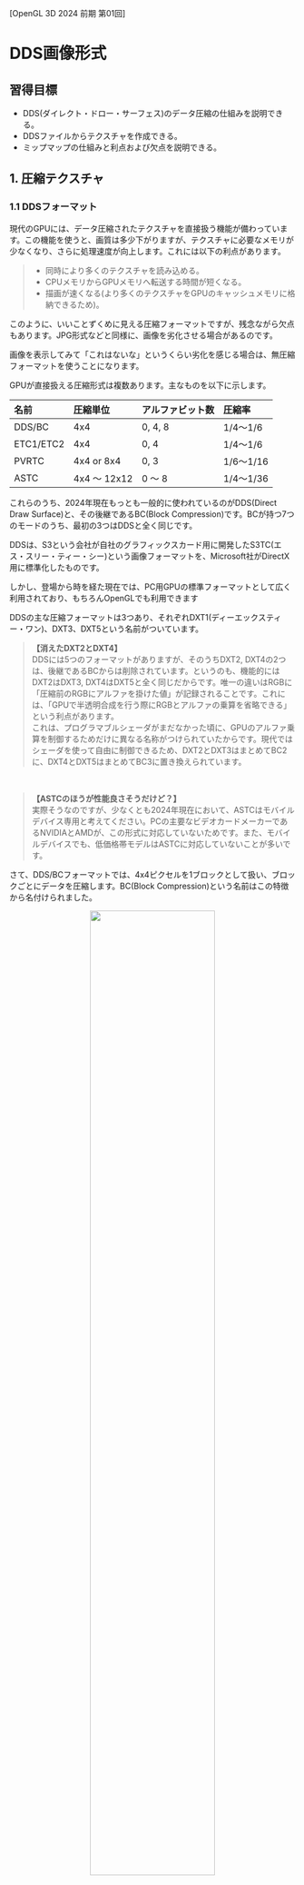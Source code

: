 [OpenGL 3D 2024 前期 第01回]

# DDS画像形式

## 習得目標

* DDS(ダイレクト・ドロー・サーフェス)のデータ圧縮の仕組みを説明できる。
* DDSファイルからテクスチャを作成できる。
* ミップマップの仕組みと利点および欠点を説明できる。

## 1. 圧縮テクスチャ

### 1.1 DDSフォーマット

現代のGPUには、データ圧縮されたテクスチャを直接扱う機能が備わっています。この機能を使うと、画質は多少下がりますが、テクスチャに必要なメモリが少なくなり、さらに処理速度が向上します。これには以下の利点があります。

>* 同時により多くのテクスチャを読み込める。
>* CPUメモリからGPUメモリへ転送する時間が短くなる。
>* 描画が速くなる(より多くのテクスチャをGPUのキャッシュメモリに格納できるため)。

このように、いいことずくめに見える圧縮フォーマットですが、残念ながら欠点もあります。JPG形式などと同様に、画像を劣化させる場合があるのです。

画像を表示してみて「これはないな」というくらい劣化を感じる場合は、無圧縮フォーマットを使うことになります。

GPUが直接扱える圧縮形式は複数あります。主なものを以下に示します。

| 名前      | 圧縮単位      | アルファビット数 | 圧縮率 |
|:----------|:-------------|:----------------|:-------|
| DDS/BC    | 4x4          | 0, 4, 8         | 1/4～1/6 |
| ETC1/ETC2 | 4x4          | 0, 4            | 1/4～1/6 |
| PVRTC     | 4x4 or 8x4   | 0, 3            | 1/6～1/16 |
| ASTC      | 4x4 ～ 12x12 | 0 ～ 8          | 1/4～1/36 |

これらのうち、2024年現在もっとも一般的に使われているのがDDS(Direct Draw Surface)と、その後継であるBC(Block Compression)です。BCが持つ7つのモードのうち、最初の3つはDDSと全く同じです。

DDSは、S3という会社が自社のグラフィックスカード用に開発したS3TC(エス・スリー・ティー・シー)という画像フォーマットを、Microsoft社がDirectX用に標準化したものです。

しかし、登場から時を経た現在では、PC用GPUの標準フォーマットとして広く利用されており、もちろんOpenGLでも利用できます

DDSの主な圧縮フォーマットは3つあり、それぞれDXT1(ディーエックスティー・ワン)、DXT3、DXT5という名前がついています。

>**【消えたDXT2とDXT4】**<br>
>DDSには5つのフォーマットがありますが、そのうちDXT2, DXT4の2つは、後継であるBCからは削除されています。というのも、機能的にはDXT2はDXT3, DXT4はDXT5と全く同じだからです。唯一の違いはRGBに「圧縮前のRGBにアルファを掛けた値」が記録されることです。これには、「GPUで半透明合成を行う際にRGBとアルファの乗算を省略できる」という利点があります。<br>
>これは、プログラマブルシェーダがまだなかった頃に、GPUのアルファ乗算を制御するためだけに異なる名称がつけられていたからです。現代ではシェーダを使って自由に制御できるため、DXT2とDXT3はまとめてBC2に、DXT4とDXT5はまとめてBC3に置き換えられています。

<br>

>**【ASTCのほうが性能良さそうだけど？】**<br>
>実際そうなのですが、少なくとも2024年現在において、ASTCはモバイルデバイス専用と考えてください。PCの主要なビデオカードメーカーであるNVIDIAとAMDが、この形式に対応していないためです。また、モバイルデバイスでも、低価格帯モデルはASTCに対応していないことが多いです。

さて、DDS/BCフォーマットでは、4x4ピクセルを1ブロックとして扱い、ブロックごとにデータを圧縮します。BC(Block Compression)という名前はこの特徴から名付けられました。
  
<p align="center">
<img src="images/tips_02_image1.png" width="66%" /><br>
https://www.webtech.co.jp/blog/optpix_labs/format/4569/
</p>

次の図ように、各ブロックはRGB成分とアルファ成分に分けて圧縮されます。
  
<p align="center">
<img src="images/tips_02_image2.png" width="66%" /><br>
https://www.webtech.co.jp/blog/optpix_labs/format/4569/
</p>

RGB成分の圧縮では、まずブロックを代表する色を2つ抽出し、これを16ビットカラーに圧縮します。この2色を線形補間して2つの中間色を作り出し、各ピクセルデータは、4色のうち最も近い色の番号で置き換えられます。

このような仕組みになっているため、4x4の中に主要な色が3色以上含まれていると正しい色を復元できなくなってしまいます。また、24ビットカラーを16ビットカラーに圧縮するため、微妙な色合いの再現は苦手です。

<p align="center">
<img src="images/tips_02_image3.png" width="66%" /><br>
https://techblog.sega.jp/entry/2016/12/26/100000
</p>

また、DXT1は中間色の片方を透明色にすることができ、限定的ながらアルファ成分を扱えます(透明か不透明かの二択)。しかし、徐々に薄くなっていく、濃くなっていくという表現はできません。これらの表現が必要な場合はDXT3とDXT5を使います。

DXT3とDXT5は、RGB成分についてはDXT1と変わりませんが、アルファ成分もブロック圧縮して保存する点が異なります。

DXT3では0.0～1.0を16等分した16色を使用し、アルファ値を最も近い色の番号で置き換えます。

DXT5ではDXT1のように2つの代表色を抽出し、この2色を線形補間して6つの中間色を作ります。ただし、カラー圧縮は行われません(8ビットのままです)。そして、各ピクセルデータを8色のうち最も近い色の番号で置き換えます。

| 種類 | アルファ成分の扱い | 32ビット画像に対する圧縮率 |
|:----:|:-----|:-:|
| DXT1 | 2段階(透明か不透明かの二択) | 1/8 |
| DXT3 | 16段階(0.0～1.0の間の等分)  | 1/4 |
| DXT5 | 8段階(代表2色と中間6色)     | 1/4 |

DXT1は透明度の対応が限定的なため、アルファが不要な一枚絵や、図形の境界がくっきりしているフォント、デカール画像などに適しています。

DXT5は1ブロック中には8段階しか扱えませんが、ブロック単位で代表色を指定できるため、透明度がゆるやかに変化する画像に適しています。ほとんどのアルファあり画像はこの形式が合います。

DXT3は1ブロック中で16段階の透明度を扱えるため、せまい範囲で透明度が急激に変化する画像に適しています。図形の境界にアンチエイリアスを伴うフォントやアイコン画像にはこの形式が合っています。

### 1.2 DDSヘッダ構造体を定義する

DDSファイルもTGAファイルと同様に、ファイルの先頭部分に画像情報が格納されています。この情報のことを「DDSヘッダ」といいます。DDSファイルを読み込むには、最初にDDSヘッダを読み込んで内容を解析する必要があります。

そこで、DDSヘッダを表す構造体を定義します。プロジェクトの`Src/Engine`フォルダに`dds.h`(ディーディーエス・エイチ)という名前のヘッダファイルを追加してください。追加したファイルを開き、次のプログラムを追加してください。

```diff
+/**
+* @file dds.h
+*/
+#ifndef DDS_H_INCLUDED
+#define DDS_H_INCLUDED
+#include "glad/glad.h"
+#include <cstdint>
+
+/**
+* DDSファイルからテクスチャを作成する
+*
+* @param filename  DDSファイル名
+*
+* @retval 0以外 作成したテクスチャの管理番号
+* @retval 0     作成失敗
+*/
+GLuint LoadDDS(const char* filename);
+
+/**
+* 画像のピクセル形式
+*/
+struct DDS_PIXEL_FORMAT
+{
+  uint32_t size;         // この構造体のバイト数(32)
+  uint32_t flags;        // 画像に含まれるデータの種類を示すフラグ
+  uint32_t fourCC;       // 画像フォーマットを示すFOURCC
+  uint32_t rgbBitCount;  // 1ピクセルのビット数
+  uint32_t redBitMask;   // 赤要素が使う部分を示すビット
+  uint32_t greenBitMask; // 緑要素が使う部分を示すビット
+  uint32_t blueBitMask;  // 青要素が使う部分を示すビット
+  uint32_t alphaBitMask; // 透明要素が使う部分を示すビット
+};
+
+/**
+* DDSファイルヘッダ
+*/
+struct DDS_HEADER
+{
+  uint32_t size;              // この構造体のバイト数(124)
+  uint32_t flags;             // どのパラメータが有効かを示す基本フラグ
+  uint32_t height;            // 画像の高さ(ピクセル数)
+  uint32_t width;             // 画像の幅(ピクセル数)
+  uint32_t pitchOrLinearSize; // 横のバイト数または画像1枚のバイト数
+  uint32_t depth;             // 画像の奥行き(枚数)(3次元テクスチャ等で使用)
+  uint32_t mipmapCount;       // 含まれているミップマップレベル数
+  uint32_t reserved1[11];     // (将来のために予約されている)
+  DDS_PIXEL_FORMAT ddspf;     // 画像のピクセル形式
+  uint32_t caps[4];           // 画像の特性を示すフラグ
+  uint32_t reserved2;         // (将来のために予約されている)
+};
+
+#endif // DDS_H_INCLUDED
```

DDSヘッダを表すために、`DDS_HEADER`(ディーディーエス・ヘッダ)という名前の構造体を定義しました。

それから、`DDS_HEADER`には「画像のピクセル形式を表す領域」があります。この部分を表す構造体として、`DDS_PIXEL_FORMAT`(ディーディーエス・ピクセル・フォーマット)を定義しました。

>**【なぜ構造体の名前が大文字なの？】**<br>
>それは、これらの構造体はMicrosoftが定義したものが元になっているからです。名前を合わせておくと、検索したときに見つけやすくなります。

DDSヘッダには複数のフラグ領域があり、それぞれが画像の異なる属性を表します。例えば`DDS_HEADER::flags`(フラッグス)は、ファイルにどのような基本データが含まれるかを表します。

また、`DDS_HEADER::caps`(キャップス)は、ファイルに格納されている画像の種類や枚数を表します。`DDS_PIXEL_FORMAT::flags`は、`DDSPixelFoamat`のどのパラメータが有効かを表します。

これらのフラグには、意味が重複する情報が含まれることがあります。そのような場合、仕様ではどちらもフラグをセットすることになっています。しかし、一部のテクスチャ圧縮ツールはいずれかしかセットしないことがあるため、注意が必要です。

### 1.3 DDSヘッダで使われるフラグを定義する

プログラムを見やすくするため、これらのフラグが取りうる値を定義します。まず`DDS_HEADER::flags`に設定される「基本フラグ」から定義しましょう。`DDS_HEADER`構造体の定義の下に、次のプログラムを追加してください。

```diff
   uint32_t caps[4];           // 画像の特性を示すフラグ
   uint32_t reserved2;         // (将来のために予約されている)
 };
+
+// 基本フラグ
+constexpr uint32_t DDSD_CAPS        = 0x00'0001; // capsが有効(必須)
+constexpr uint32_t DDSD_HEIGHT      = 0x00'0002; // widthが有効(必須)
+constexpr uint32_t DDSD_WIDTH       = 0x00'0004; // heightが有効(必須)
+constexpr uint32_t DDSD_PITCH       = 0x00'0008; // pitchOrLinearSizeのpitchが有効
+constexpr uint32_t DDSD_PIXELFORMAT = 0x00'1000; // ddspfが有効(必須)
+constexpr uint32_t DDSD_MIPMAPCOUNT = 0x02'0000; // mipmapCountが有効
+constexpr uint32_t DDSD_LINEARSIZE  = 0x08'0000; // pitchOrLinearSizeのlinearSizeが有効
+constexpr uint32_t DDSD_DEPTH       = 0x80'0000; // depthが有効

 #endif // DDS_H_INCLUDED
```

このように、基本フラグはDDSヘッダのどのメンバが有効かを表します。なお、名前の先頭にある`DDSD`は、`DDS descriptor`(DDSデスクリプタ, 「DDS記述子」という意味)の短縮形です。

次に、`DDSheader::caps`に設定されるフラグを定義します。`DDSD_DEPTH`フラグの定義の下に、次のプログラムを追加してください。

```diff
 constexpr uint32_t DDSD_MIPMAPCOUNT = 0x02'0000; // mipmapCountが有効
 constexpr uint32_t DDSD_LINEARSIZE  = 0x08'0000; // pitchOrLinearSizeのlinearSizeが有効
 constexpr uint32_t DDSD_DEPTH       = 0x80'0000; // depthが有効
+
+// 画像特性フラグ1
+constexpr uint32_t DDSCAPS_TEXTURE = 0x00'1000; // テクスチャである(必須)
+constexpr uint32_t DDSCAPS_MIPMAP  = 0x40'0000; // ミップマップが格納されている
+constexpr uint32_t DDSCAPS_COMPLEX = 0x00'0008; // 二枚以上のサーフェスが格納されている
+
+// 画像特性フラグ2
+constexpr uint32_t DDSCAPS2_CUBEMAP = 0x00'0200; // キューブマップテクスチャが格納されている
+constexpr uint32_t DDSCAPS2_VOLUME  = 0x20'0000; // ボリュームテクスチャが格納されている

 #endif // DDS_H_INCLUDED
```

画像特性フラグは、格納されている画像の種類や枚数の概要を表します。名前の先頭にある
`DDSCAPS`は、`DDS caps`(DDSキャプス, 「DDS特性」という意味)を意味します。

あと一つ、ピクセル形式に関するフラグを定義します。`DDS_PIXEL_FORMAT`構造体の定義の下に、次のプログラムを追加してください。

```diff
   uint32_t blueBitMask;  // 青要素が使う部分を示すビット
   uint32_t alphaBitMask; // 透明要素が使う部分を示すビット
 };
+
+// ピクセル形式フラグ
+constexpr uint32_t DDPF_ALPHAPIXELS = 0x01;   // alphaBitMaskが有効
+constexpr uint32_t DDPF_ALPHA       = 0x02;   // alphaBitMaskが有効(RGBのBitMaskは無効)
+constexpr uint32_t DDPF_FOURCC      = 0x04;   // fourCCが有効(BitMaskは無効)
+constexpr uint32_t DDPF_RGB         = 0x40;   // RGBのBitMaskが有効
+constexpr uint32_t DDPF_LUMINANCE = 0x2'0000; // redBitMaskが有効(GBのBitMaskは無効)

 /**
 * DDSファイルヘッダ
```

ピクセル形式フラグは、`DDS_PIXEL_FORMAT`のどのメンバが有効かを表します。名前の先頭にある`DDPF`は`Direct Draw Pixel Format`(ダイレクト・ドロー・ピクセル・フォーマット)の短縮形です。

`DDS_PIXEL_FORMAT`構造体は、以下の2つのうちどちらかの方法でピクセル形式を表します。

>* `fourCC`(フォー・シーシー)メンバによる圧縮フォーマットの指定
>* ビットマスクメンバによる無圧縮フォーマットの指定

今回は「圧縮フォーマット」に絞ってDDSの読み込み処理を作成します。DDSファイルに対応する利点は圧縮フォーマットにあるからです。

なお、`fourCC`は`four Character Code`(フォー・キャラクタ・コード)の短縮形で、「4文字で表されるデータ種別」を意味します。

例えば、DXT1形式に対応するfourCCは<br>
&emsp;`D`=0x44 `X`=0x58 `T`=0x54 `1`=0x31<br>
を連結した`0x31545844`です。

>**【無圧縮フォーマットに対応する利点】**<br>
>これは「すべてのテクスチャファイルをDDSに統一できる」ことでしょう。TGA関係のコードを削除できるため、テクスチャを読み込むプログラムが分かりやすくなります。また、2つ以上の形式が混在していると、どちらを使うべきか迷ったり、使うべき形式を間違えることが考えられます。DDSに統一できれば、そのような混乱やミスを減らせる可能性があります。

### 1.4 DDPixelFormatを読み込む関数を定義する

それでは、DDSファイルの読み込みを実装していきましょう。プロジェクトの`Src/Engine`フォルダに`dds.cpp`という名前のCPPファイルを追加してください。追加したファイルを開き、次のプログラムを追加してください。

```diff
+/**
+* @file dds.cpp
+*/
+#include "dds.h"
+#include "Debug.h"
+#include <filesystem>
+#include <fstream>
+#include <memory>
+
+namespace {
+
+/**
+* バイト列から数値を復元する
+*
+* @param p バイト列へのポインタ
+*
+* @return 復元した数値
+*/
+uint32_t Get(const char* buf)
+{
+  const uint8_t* p = reinterpret_cast<const uint8_t*>(buf);
+  return p[0] + (p[1] << 8UL) + (p[2] << 16UL) + (p[3] << 24UL);
+}
+
+} // unnamed namespace
```

`Get`関数は`char`配列の先頭4バイトを`uint32_t`型の数値として取り出します。TGAファイルヘッダの読み込みと同様に、ファイルは`char`配列として読み出されます。そのため、`char`配列から元の数値を復元す必要があります。

DDSファイルの数値はすべて`uint32_t`なので、4バイトのデータを合成する必要があります。ただ、DDSヘッダから取り出す必要のある数値は19個もあるため、数値を復元するたびに合成式を書くのは無駄すぎます。

そこで、関数として定義することにしました。また、`Get`という関数名は普遍的すぎるため、関数名が重複する可能性があります。万が一を考えて、ファイル外から名前を見えなくするために無名名前空間の中に入れています。

それでは、`Get`関数を使ってピクセル形式を読み込みましょう。<br>
関数名は`ReadDDSPixelFormat`(リード・ディーディーエス・ピクセル・フォーマット)とします。無名名前空間の下に、次のプログラムを追加してください。

```diff
   const uint8_t* p = reinterpret_cast<const uint8_t*>(buf);
   return p[0] + (p[1] << 8UL) + (p[2] << 16UL) + (p[3] << 24UL);
 }
+
+/**
+* バッファからピクセル形式を読み出す
+*
+* @param buf 読み出し元バッファ
+*
+* @return ピクセル形式を表すDDS_PIXEL_FORMAT構造体
+*/
+DDS_PIXEL_FORMAT ReadDDSPixelFormat(const char* buf)
+{
+  DDS_PIXEL_FORMAT tmp = {};
+  tmp.size = Get(buf + 0);
+  tmp.flags = Get(buf + 4);
+  tmp.fourCC = Get(buf + 8);
+  tmp.rgbBitCount = Get(buf + 12);
+  tmp.redBitMask = Get(buf + 16);
+  tmp.greenBitMask = Get(buf + 20);
+  tmp.blueBitMask = Get(buf + 24);
+  tmp.alphaBitMask = Get(buf + 28);
+  return tmp;
+}

 } // unnamed namespace
```

今回定義した構造体は、DDSファイルのバイト配置と順序を合わせてあります。そのため、先頭から順番に、4バイト単位で読み込めばすべてのデータを復元することができます。

### 1.5 DDS_HEADERを読み込む関数を定義する

次に、`DDS_HEADER`を読み込む関数を定義します。<br>
関数名は`ReadDDSHeader`(リード・ディーディーエス・ヘッダ)とします。
`ReadDDSPixelFormat`関数の定義の下に、次のプログラムを追加してください。

```diff
   tmp.alphaBitMask = Get(buf + 28);
   return tmp;
 }
+
+/**
+* バッファからDDSヘッダを読み出す
+*
+* @param buf 読み出し元バッファ
+*
+* @return DDSヘッダを表すDDS_HEADER構造体
+*/
+DDS_HEADER ReadDDSHeader(const char* buf)
+{
+  DDS_HEADER tmp = {};
+  tmp.size = Get(buf + 0);
+  tmp.flags = Get(buf + 4);
+  tmp.height = Get(buf + 8);
+  tmp.width = Get(buf + 12);
+  tmp.pitchOrLinearSize = Get(buf + 16);
+  tmp.depth = Get(buf + 20);
+  tmp.mipmapCount = Get(buf + 24);
+  for (int i = 0; i < 11; ++i) {
+    tmp.reserved1[i] = Get(buf + 28 + i * 4);
+  }
+  tmp.ddspf = ReadDDSPixelFormat(buf + 72);
+  for (int i = 0; i < 4; ++i) {
+    tmp.caps[i] = Get(buf + 104 + i * 4);
+  }
+  tmp.reserved2 = Get(buf + 120);
+  return tmp;
+}

 } // unnamed namespace
```

`reserved1`(リザーブド・ワン)と`caps`(キャプス)は配列なので、forを使って読み込みを行っています。

### 1.6 LoadDDS関数を定義する

作成した関数を使って、DDSファイルを読み込みましょう。無名名前空間の閉じカッコの下に、次のプログラムを追加してください。

```diff
   tmp.reserved2 = Get(buf + 120);
   return tmp;
 }

 } // unnamed namespace
+
+/**
+* DDSファイルからテクスチャを作成する
+*/
+GLuint LoadDDS(const char* filename)
+{
+  // ファイルを開く
+  std::ifstream ifs(filename, std::ios_base::binary);
+  if ( ! ifs) {
+    LOG_ERROR("%sを開けません", filename);
+    return 0; // 作成失敗
+  }
+
+  // ファイルの先頭部分を読み込む
+  char buf[128];
+  ifs.read(buf, 128);
+  if (buf[0] != 'D' || buf[1] != 'D' || buf[2] != 'S' || buf[3] != ' ') {
+    LOG_ERROR("%sはDDSファイルではありません", filename);
+    return 0; // 作成失敗
+  }
+
+  // DDSヘッダを取り出す
+  const DDS_HEADER header = ReadDDSHeader(buf + 4);
+  if (header.size != 124) {
+    LOG_ERROR("%sは未対応のDDSファイルです", filename);
+    return 0; // 作成失敗
+  }
+}
```

ファイルを開くことができたら、ファイルの先頭128バイトを読み込み、先頭4バイトが'DDS 'かどうかを判定します。

DDSファイルの先頭4バイトには`D`, `D`, `S`, `(空白)`の4文字が記録されています。この部分を見ることで、本当にDDSファイルかどうかを判定することができます。先頭が`DDS `以外の場合は「作成失敗」を返します。

この4バイトの直後に124バイトのDDSヘッダが存在します。DDSヘッダの`size`メンバにはヘッダのバイト数が記録されています。2024年現在、この値は常に`124`でなくてはなりません。

`size`メンバが`124`以外の場合、DDSファイルではないか、未知のDDSファイルの可能性が高いので「作成失敗」を返します。

DDSヘッダが正しいことが判明したら、次はDDSピクセル形式を調べて、対応するOpenGLのフォーマットを選択します。

DDSピクセル形式は`fourCC`によって定義されます。`fourCC`を判定するために、4つの文字から`fourCC`を計算する関数を追加します。`Get`関数の定義の下に、次のプログラムを追加してください。

```diff
   const uint8_t* p = reinterpret_cast<const uint8_t*>(buf);
   return p[0] + (p[1] << 8UL) + (p[2] << 16UL) + (p[3] << 24UL);
 }
+
+/**
+* FOURCCを作成する
+*
+* @param a FOURCCの1文字目
+* @param b FOURCCの2文字目
+* @param c FOURCCの3文字目
+* @param d FOURCCの4文字目
+*
+* @return a, b, c, dから計算したFOURCC
+*/
+constexpr uint32_t MakeFourCC(char a, char b, char c, char d)
+{
+  return a + (b << 8UL) + (c << 16UL) + (d << 24UL);
+}

 /**
 * バッファからピクセル形式を読み出す
```

また、DXT圧縮形式はOpenGLの拡張機能として定義されているため、標準では対応するマクロ定数が未定義です。そこで、必要なマクロ定数を定義します。`dds.cpp`の先頭に次のプログラムを追加してください。

```diff
 #include <filesystem>
 #include <fstream>
 #include <vector>
+
+// GL_EXT_texture_compression_s3tc
+constexpr uint32_t GL_COMPRESSED_RGBA_S3TC_DXT1_EXT = 0x83F1;
+constexpr uint32_t GL_COMPRESSED_RGBA_S3TC_DXT3_EXT = 0x83F2;
+constexpr uint32_t GL_COMPRESSED_RGBA_S3TC_DXT5_EXT = 0x83F3;

 namespace /* unnamed */ {

 /**
 * バイト列から数値を復元する
```

これで準備が整いました。`fourCC`を使ってOpenGLのピクセル形式を選択しましょう。`LoadDDS`関数に戻り、DDSヘッダを取り出すプログラムの下に次のプログラムを追加してください。

```diff
     LOG_ERROR("%sは未対応のDDSファイルです", filename);
     return 0; // 作成失敗
   }
+
+  // DDSピクセル形式に対応するOpenGLピクセル形式を選択
+  GLenum imageFormat;      // 画像データのピクセル形式
+  GLenum gpuFormat;        // GPU側のピクセル形式
+  uint32_t blockSize = 16; // 1ブロックのバイト数
+  if (header.ddspf.flags & DDPF_FOURCC) {
+    // ピクセル形式がFourCCで定義されている場合
+    constexpr struct {
+      uint32_t fourCC;
+      uint32_t blockSize;
+      GLenum imageFormat;
+    } formatList[] = {
+      { MakeFourCC('D', 'X', 'T', '1'), 8, GL_COMPRESSED_RGBA_S3TC_DXT1_EXT },
+      { MakeFourCC('D', 'X', 'T', '3'), 16, GL_COMPRESSED_RGBA_S3TC_DXT3_EXT },
+      { MakeFourCC('D', 'X', 'T', '5'), 16, GL_COMPRESSED_RGBA_S3TC_DXT5_EXT },
+    };
+    bool supported = false;
+    for (const auto& e : formatList) {
+      if (header.ddspf.fourCC == e.fourCC) {
+        imageFormat = e.imageFormat;
+        blockSize = e.blockSize;
+        supported = true;
+        break;
+      }
+    } // for formatLiat
+    if (!supported) {
+      LOG_ERROR("%sは未対応のDDSファイルです", filename);
+      return 0; // 作成失敗
+    }
+
+    // 圧縮テクスチャでは画像とGPUのピクセル形式を合わせる必要がある
+    gpuFormat = imageFormat;
+  } else {
+    LOG_ERROR("%sは圧縮DDSではありません", filename);
+    return 0; // 作成失敗
+  }
 }
```

最初に`fourCC`が有効かどうかをチェックします。これは`DDS_PIXEL_FORMAT`の`flags`メンバを調べることで判定できます。`DDPF_FOURCC`ビットが`1`の場合、ピクセル形式はFOURCCによって定義されています。

`fourCC`が有効な場合はDXT1, DXT3, DXT5のいずれかを判定し、対応するOpenGLピクセル形式とブロックのバイト数を設定します。

また、DXT1に限り、ブロックサイズは8になります。DXT1はアルファ専用データを持たないため、その分1ブロックのデータが少ないのです。

### 1.7 ミップマップに対応する

これでピクセル形式が判明したので、ようやく画像データを読み込むことができます。TGAファイルと異なり、DDSファイルはさまざまなテクスチャ形式をそのまま記録できるように作られています。

そのため、「ミップマップ」や「キューブマップ」、「テクスチャ配列」などにも対応しています。最初から全てに対応するのは大変なので、今回は「ミップマップ」にだけ対応することにします。

「ミップマップ」とは、

>あらかじめ縦横1/2, 1/4, 1/8, ...のサイズに縮小した画像を用意しておき、画面に描画される面積に応じて使い分ける

という手法のことです。

<p align="center">
<img src="images/tips_02_mipmap.jpg" width="50%" />
</p>

GPUは描画の効率化のため、テクスチャを小さく表示する場合でも実際に画像を縮小したりはせず、単純にそれらしい位置にあるテクセルを取得して表示します。

このため、縮小された画像の品質はあまりよくありません。そのうえ、わずかな数のピクセルを描画するためだけに、巨大なテクスチャの様々な座標にアクセスしなくてはならないため、テクセルを取得する速度が大きく低下します。

ミップマップを使うと、まず事前に高品質に縮小した画像を準備できるため、画像が縮小表示された場合でも品質が低下しません。さらに、適切なサイズのテクスチャにアクセスできるため、テクセルの取得が高速化されます。

ミップマップの欠点は、縮小画像のためにGPUメモリが余分に必要になることです。ミップマップを使用するとテクスチャサイズが1.33倍になります。

>2024年現在において、メモリ使用量が1.33倍になることは許容範囲内とされています。ただし、UI画像など2D系の画像はミップマップが不要なことが多いため、用途によって使い分けることが重要です。

DDSファイルにおけるミップマップは「元サイズの画像の次に1/2サイズの画像、その次に1/4サイズの画像、その次に1/8サイズの画像」というように、大きいサイズから順番に記録されています。

つまり、順番にデータを読み込めばミップマップを取得できます。ミップマップの数はDDSヘッダの`mipmapCount`メンバの値です。それでは、OpenGLピクセル形式を選択するプログラムの下に、次のプログラムを追加してください。

```diff
     LOG_ERROR("%sは圧縮DDSではありません", filename);
     return 0; // 作成失敗
   }
+
+  // テクスチャを作成してGPUメモリを確保
+  GLuint tex;
+  glCreateTextures(GL_TEXTURE_2D, 1, &tex);
+  glTextureStorage2D(tex, header.mipmapCount, gpuFormat, header.width, header.height);
+
+  // CPU側のメモリを確保
+  // DXT1=0.5バイト/ピクセル, DXT1以外=1バイト/ピクセル
+  auto p = std::make_unique<char[]>(header.width * header.height);
+
+  // 画像を読み込む
+  glBindTexture(GL_TEXTURE_2D, tex); // テクスチャをOpenGLコンテキストにバインド
+  uint32_t width = header.width;
+  uint32_t height = header.height;
+  for (uint32_t mipLevel = 0; mipLevel < header.mipmapCount; ++mipLevel) {
+    // 圧縮テクスチャのデータはブロック単位で記録されるので、
+    // 縦横のブロック数からバイト数を計算する
+    const uint32_t w = (width + 3) / 4;  // 横のブロック数
+    const uint32_t h = (height + 3) / 4; // 縦のブロック数
+    const uint32_t imageBytes = w * h * blockSize; // 画像のバイト数
+
+    // データを読み込んでテクスチャを作成
+    ifs.read(p.get(), imageBytes);
+    glCompressedTexSubImage2D(GL_TEXTURE_2D, mipLevel,
+      0, 0, width, height, imageFormat, imageBytes, p.get());
+
+    // 次のミップマップのために縦横を1/2サイズにする
+    width = std::max(1u, width / 2);
+    height = std::max(1u, height / 2);
+  }
+  glBindTexture(GL_TEXTURE_2D, 0); // バインド解除
 }
```

for文の先頭では、画像のバイト数を計算しています。圧縮テクスチャは4x4ピクセルのブロック単位で圧縮されています。画像の幅や高さが4の倍数でない場合、詰め物を追加して4x4にしてから圧縮されます。

そのため、画像データの総ブロック数は、幅および高さを4の倍数で切り上げて掛けたものになります。画像のバイト数を得るには、総ブロック数にブロックサイズを掛けます。次に`read`メンバ関数で画像データを読み込みます。

そして、読み込んだ画像データをGPUメモリにコピーします。圧縮テクスチャをGPUメモリにコピーするには、`glCompressedTexSubImage2D`(ジーエル・コンプレスド・テックス・サブ・イメージ・ツーディ)という、専用の関数を使う必要があります。

無圧縮テクスチャ用の`glTextureSubImage2D`関数は使えないので注意してください。

<p><code class="tnmai_code"><strong>【書式】</strong><br>
void glCompressedTexSubImage2D(バインドターゲット, ミップマップのレベル<br>
&emsp;転送先X座標, 転送先Y座標, 画像の幅, 画像の高さ,<br>
&emsp;画像のピクセル形式, 画像のバイト数, 画像データのアドレス);
</code></p>

ミップマップのレベルは0から始まります。レベル0は元サイズの画像を意味します。

注意するべきなのは、

>`glCompressedTexSubImage2D`に指定するピクセル形式は`glTextureStorage2D`に指定したピクセル形式と同じでなくてはならない。

ということです。圧縮形式の画像データは、そのままGPUメモリに配置できるように設計されているためです。

対して、無圧縮の画像データの場合はGPUメモリの構造とは無関係なことが多いです。そのため、GPUメモリを確保する`glTextureStorage2D`と、画像データをGPUメモリにコピーする`glTextureSubImage2D`は、ピクセル形式の指定方法が異なっています。

forループの末尾では、次のミップマップレベルのために縦横のサイズを半分にしています。ミップマップは段階ごとに半分のサイズになると決められているからです。

これで圧縮テクスチャを作成できました。最後に、テクスチャのパラメータを設定します。テクスチャのバインドを解除するプログラムの下に、次のプログラムを追加してください。

```diff
     height = std::max(1u, height / 2);
   }
   glBindTexture(GL_TEXTURE_2D, 0); // バインド解除
+
+  // 最大ミップマップレベルを設定
+  glTextureParameteri(tex, GL_TEXTURE_MAX_LEVEL, header.mipmapCount - 1);
+
+  // 拡大縮小フィルタを設定
+  // 縮小フィルタはミップマップを考慮して選択
+  if (header.mipmapCount > 1) {
+    glTextureParameteri(tex, GL_TEXTURE_MIN_FILTER, GL_LINEAR_MIPMAP_NEAREST);
+  } else {
+    glTextureParameteri(tex, GL_TEXTURE_MIN_FILTER, GL_LINEAR);
+  }
+  glTextureParameteri(tex, GL_TEXTURE_MAG_FILTER, GL_LINEAR);
+
+  // 作成したテクスチャを返す
+  return tex;
 }
```

OpenGLのデフォルトでは最大ミップマップレベルが1000に設定されます。当然ながら、この値は全てのミップマップテクスチャにとって大きすぎます。

そこで、`glTextureParameteri`関数を使って適切な値を設定します。レベルは0から始まるので、ミップマップ数から1を引いた値を指定します。

また、ミップマップを有効にするには、ミップマップ用の縮小フィルタを指定しなくてはなりません。これは、「ミップマップ間の補間方法」を指定する必要があるためです。

#### 【ミップマップ間の線形補間】

GPUは画像の表示面積に応じて、自動的に利用するミップマップを選択します。ただし、ミップマップは1/2単位のサイズしか存在しないため、ほとんどの場合でちょうどよい大きさのテクスチャを選ぶことはできません。

テクスチャパラメータによって、最もそれらしい大きさのミップマップで妥協するか、2つのミップマップを線形補間してより適切な色を作り出すかを選ぶことができます。利用可能な補間方法は以下の4つです。

| マクロ名 | テクスチャの線形補間 | ミップマップの線形補間 | 速度 |
|:--|:--|:--|:--|
| GL_NEAREST_MIPMAP_NEAREST | 最も近い1ピクセル       | 最も近いミップマップ        | 速い |
| GL_LINEAR_MIPMAP_NEAREST  | 周囲4ピクセルの線形補間 | 最も近いミップマップ        | 普通 |
| GL_NEAREST_MIPMAP_LINEAR  | 最も近い1ピクセル       | 2枚のミップマップの線形補間 | ちょっと遅い |
| GL_LINEAR_MIPMAP_LINEAR   | 周囲4ピクセルの線形補間 | 2枚のミップマップの線形補間 | 遅い |

マクロ名の前半は「テクスチャの補間方法」、後半は「ミップマップ間の補間方法」を表します。補間方法は`NEAREST`(ニアレスト, 「<ruby>最近傍<rt>さいきんぼう</rt></ruby>」という意味)、と`LINEAR`(リニア、「線形」という意味)の組み合わせです。

基本的な傾向として、`LINEAR`を選ぶと品質が上がり、`NEAREST`を選ぶと速度が上がります。ただ、「テクスチャの線形補間」と「ミップマップの線形補間」では変化の度合いが異なります。

| 線形補間の対象 | 品質 | 速度 |
|:--|:--|:--|
| テクスチャ | 違いが分かりやすい | 1枚のテクスチャで完結するので、ほとんど遅くならない |
| ミップマップ | 違いがあまり分からない | 2枚のミップマップを読む必要があるため、少し遅くなる |

パフォーマンスの観点から、通常は`GL_LINEAR_MIPMAP_NEAREST`が使われます。ただし、ミップマップがない(レベル0だけ)の場合、ミップマップ指定のない`GL_LINEAR`か`GL_NEAREST`のいずれかを設定する必要があります。

なお、拡大フィルタは「レベル0をさらに拡大する場合」に使われるものです。そのため、選べるのは`GL_LINEAR`と`GL_NEAREST`の2つだけです。

関数の最後では、作成したテクスチャの管理番号を返しています。これで、`LoadDDS`関数は完成です。

### 1.8 TextureコンストラクタをDDSファイルに対応させる

作成した`LoadDDS`関数を使って、`Texture`クラスのコンストラクタをDDSに対応させましょう。`Texture.cpp`を開き、`dds.h`をインクルードしてください。

```diff
 * @file Texture.cpp
 */
 #include "Texture.h"
+#include "dds.h"
 #include "Debug.h"
 #include <vector>
```

次に、`Texture`コンストラクタの定義に次のプログラムを追加してください。

```diff
 * コンストラクタ
 */
 Texture::Texture(const char* filename, GLenum wrapMode)
 {
+  // 拡張子がddsの場合はDDSファイルとみなす
+  const size_t n = strlen(filename);
+  if (n >= 4 && filename[n - 4] == '.' &&
+    tolower(filename[n - 3]) == 'd' &&
+    tolower(filename[n - 2]) == 'd' &&
+    tolower(filename[n - 1]) == 's')
+  {
+    id = LoadDDS(filename);
+    if (id) {
+      glGetTextureLevelParameteriv(id, 0, GL_TEXTURE_WIDTH, &width);
+      glGetTextureLevelParameteriv(id, 0, GL_TEXTURE_HEIGHT, &height);
+      name = filename;
+      LOG("%sを読み込みました", filename);
+    }
+    return;
+  }
+
   std::ifstream file(filename, std::ios::binary);
   if (!file) {
     LOG_ERROR("%sを開けません", filename);
```

このプログラムは、画像ファイルの拡張子が`.dds`の場合に限り、DDSファイルの読み込みを行います。`tolower`(トゥ・ローワー)は「文字を小文字に変換する」関数です。

小文字に変換してから比較することで、ファイル名が大文字か小文字かに関わらず一致判定が行えます。これでDDSファイルを読み込めるようになりました。

>大文字に変換する`toupper`(トゥ・アッパー)関数もあります。

`glGetTextureLevelParameteriv`(ジーエル・ゲット・テクスチャ・レベル・パラメータ・アイ・ブイ)関数は、テクスチャの情報を取得する関数のひとつです。

<p><code class="tnmai_code"><strong>【書式】</strong><br>
void glGetTextureLevelParameteriv(テクスチャの管理番号,<br>
&emsp;ミップマップレベル, 取得する情報を表すマクロ名, 情報を格納する変数のアドレス);
</code></p>

>この関数の詳しい使い方は、以下のURLを参照してください。<br>
>`https://registry.khronos.org/OpenGL-Refpages/gl4/html/glGetTexLevelParameter.xhtml`

### 1.9 DDSファイルを使ってみる

早速DDSファイルを読み込んで使ってみましょう。まずはDDSファイルを作成します。Visual Studioの画像エディタを使うと、画像ファイルをDDSファイルに変換することができます。

プロジェクトの`Res/MeshData`フォルダから適当なTGAファイルを選び、Visual Studioで開いてください。ゲーム起動後すぐに確認できるファイルを選ぶとよいでしょう。

次に、ファイルメニューにある「名前をつけて????.tgaを保存」を選択します。保存ダイアログボックスが開きますので、下の方にある「ファイルの種類」をDDSに変更して保存してください。

<p align="center">
<img src="images/tips_02_save_dds_file.png" width="70%" />
</p>

このとき、ファイルの拡張子は自動的に「.dds」に変更されます。「保存」ボタンをクリックしてファイルを保存してください。これでDDSファイルを作成することができました。

ただし、この状態では、まだ圧縮形式には変換されていません。DDSファイルのプロパティウィンドウを開き、「形式」欄を見てください。「32bpp BGRA」になっていると思います。

これは圧縮されていない形式なので圧縮形式に変更しましょう。形式欄をクリックするとリストが表示されます。上のほうにある「DXGI_FORMAT_BC1_UNORM」を選択してください。

<p align="center">
<img src="images/tips_02_select_bc1_format.png" width="40%" />
</p>

DXGI_FORMAT_BC1_UNORMはDXT1形式に相当します。形式名のBC1(ビーシー・ワン)はピクセル形式を表し、UNORM(ユー・ノーム)は`Unsinged Normalized`(アンサインド・ノーマライズド, 「符号なし、正規化あり」)を表します。

| 形式欄 | 対応するDXT形式 |
|:--|:--|
| DXGI_FORMAT_BC1_UNORM | DXT1 |
| DXGI_FORMAT_BC2_UNORM | DXT3 |
| DXGI_FORMAT_BC3_UNORM | DXT5 |

本テキストで作成したプログラムは、上記の3つの形式にしか対応していません。未対応の形式を選ばないように注意してください。

>**【変換についての注意】**<br>
>圧縮形式に変換すると元の画像に戻せなくなります。あとから画像を修正する可能性がある場合、元画像を削除しないように注意してください。

ミップマップを生成するには、画像エディタ上部の右端にある小さな`▼`(下向き三角)アイコンをクリックします。するとツールメニューが開くので「ツール→MIPSの生成」を選択します。

<p align="center">
<img src="images/tips_02_generate_mipmap.png" width="66%" />
</p>

これでミップマップが作成されます。また、画像に変更を加えたり、元に戻す操作を行った場合は、もう一度「MIPSの生成」をクリックします。そうしないと、ミップマップが更新されません。

次に変換した画像を使っているMTLファイルを開き、`map_Kd`パラメータの拡張子を`.dds`に変更してください。

例として`a_piece_of_nature`フォルダの`Ground.mtl`を変更すると、次のようになります。

```diff
 newmtl Grass_texture_1
 Kd 1 1 1
-map_Kd Grass_texture_1.tga
+map_Kd Grass_texture_1.dds
 illum 2
```

MTLファイルを変更したら、プログラムをビルドして実行してください。変更した画像がこれまでと同じように表示されていたら成功です。

>**【とても重要な注意点】**<br>
>DDSファイルはDirectX用に開発されたため、画像の原点が「左上」になっています。そのため、普通にOpenGLで読み込むと上下逆になってしまいます。
>そのため、TGAファイルをDDSファイルで置き換える場合は、DDSファイルに変換すると同時に「上下反転」もやっておく必要があります。
>草テクスチャの場合はなんとなく問題なさそうに見えますが、上下左右が似ているために違いが分からないだけです。本当は上下反転する必要があります。

<pre class="tnmai_assignment">
<strong>【課題01】</strong>
ゲームに使用する3Dモデルの画像ファイルを、できるだけ多くDDSに置き換えなさい。不透明な画像はDXGI_FORMAT_BC1_UNORM, 半透明を含む画像はDXGI_FORMAT_BC3_UNORMを使ってください。
ただし、法線マップはTGAのままにしたほうがよいでしょう。DXT形式はカラー画像用に開発されたため、法線マップに使うと大きく品質が低下するからです(試しにやってみるのは良い考えです)。
</pre>

>**【1章のまとめ】**
>
>* DXT形式は、GPUが直接扱える圧縮形式。DXT1, DXT3, DXT5の3種類がある。不透明画像にはDXT1、半透明を含む画像にはDXT5が使われる。DXT3はあまり使われない。
>* DXT形式を使うと、32ビット画像データのサイズを1/8～1/4に削減できる。必要なメモリが少なくなるため、より多くの画像を読み込めるようになり、描画速度も向上する。
>* DXT形式はカラー画像用に開発された。そのため、法線マップに使うと精度が低下する(使えないわけではない)。
>* ミップマップを使うと描画品質と描画速度が向上する。その代わり、1.33倍のメモリ容量が必要になる。

<div style="page-break-after: always"></div>

## 2. BC形式に対応する

### 2.1 ブロック圧縮(BC)形式の追加データを扱う

DXT形式はカラー画像を前提として設計されているため、法線テクスチャに使うと精度不足や補間処理が影響して、正しい法線を再現できないことが多いです。

精度に関して言うと、X, Z要素は5ビット、Y要素は6ビットしかないため、X, Z要素の向きは32種類、Y要素でも64種類の向きに強制的に変換されてしまいます。

元データではXYZそれぞれが256種類の向きを持てることを考えると、DXT形式が正しい法線を再現できないのは明らかです。

そこで、BC形式では法線に適したBC5が用意されました。BC5は法線のX成分とY成分を8ビット精度を保ったまま圧縮することで、元データの1/3の圧縮率を達成します。

BC5は精度は高いのですが、圧縮率1/6のDXT1と比べるとデータ量は増えます。そのため、精度が重要なプレイヤーキャラクターなどにはBC5を使い、あまり重要でない背景にはDXT1を使う、というように使い分けることが多いです。

さて、BC形式はDDSを拡張したデータ形式として定義されています。具体的には`FourCC`に`DX10`(ディーエックス・テン)が指定されている場合、そのDDSファイルにはBC形式用の追加データが含まれます。

BC形式を読み取るために、まず追加データを定義します。`dds.h`を開き、次のプログラムを追加してください。

```diff
 // 画像特性フラグ2
 constexpr uint32_t DDSCAPS2_CUBEMAP = 0x00'0200; // キューブマップテクスチャが格納されている
 constexpr uint32_t DDSCAPS2_VOLUME  = 0x20'0000; // ボリュームテクスチャが格納されている
+
+/**
+* DirectX10で追加された拡張DDSファイルヘッダ
+*
+* fourCCが"DX10"の場合、DDS_HEADERの直後に置かれる
+*/
+struct DDS_HEADER_DXT10
+{
+  uint32_t dxgiFormat; // ピクセル形式
+  uint32_t resourceDimension; // テクスチャの次元数
+  uint32_t miscFlag;   // その他のフラグ(その1)
+  uint32_t arraySize;  // 配列テクスチャの要素数
+  uint32_t miscFlags2; // その他のフラグ(その2)
+};
+
+// ピクセル形式
+constexpr uint32_t DXGI_FORMAT_BC1_UNORM = 71; // DXT1
+constexpr uint32_t DXGI_FORMAT_BC2_UNORM = 74; // DXT3
+constexpr uint32_t DXGI_FORMAT_BC3_UNORM = 77; // DXT5
+constexpr uint32_t DXGI_FORMAT_BC4_UNORM = 80;
+constexpr uint32_t DXGI_FORMAT_BC4_SNORM = 81;
+constexpr uint32_t DXGI_FORMAT_BC5_UNORM = 83;
+constexpr uint32_t DXGI_FORMAT_BC5_SNORM = 84;
+constexpr uint32_t DXGI_FORMAT_BC6H_UF16 = 95;
+constexpr uint32_t DXGI_FORMAT_BC6H_SF16 = 96;
+constexpr uint32_t DXGI_FORMAT_BC7_UNORM = 98;

 #endif // DDS_H_INCLUDED
```

BC用の追加データはDirectX 10で追加されたので、構造体名にその名残を見ることができます。

BC1, BC2, BC3はそれぞれDXT1, DXT3, DXT5と全く同じで、名前を変えただけです。BC4は1要素の8ビットデータを圧縮します。BC5は2要素の8ビットデータを圧縮します。

BC6は浮動小数点数のRGB画像を扱います(アルファはありません)。名前に`H`が付いているのは、HDR画像用に設計されている点を強調するためです。`F16`は`Float 16`の略で「16ビット浮動小数点数」を意味します。

BC7はDXT5と同じ圧縮率ながら、より劣化の少ないRGBA画像形式です(Visual Studioでこの形式を選ぶと、圧縮完了まで数分間待たされるので注意)。

ピクセル形式に現れる`UNORM`(ユー・ノーム)や`SNORM`(エス・ノーム)はそれぞれ`Unsigned NORMalized`(符号なし正規化数)、`Signed NORMalized`(符号付き正規化数)の短縮形です。

「符号なし」バージョンの値の範囲は`0.0`～`1.0`、「符号付き」バージョンの値の範囲は`-1.0`～`+1.0`です。表現可能な範囲が狭いほど精度が高くなるので、目的に応じて符号の有無を選択する必要があります。

法線テクスチャの値の範囲は通常`-1.0`～`+1.0`なので、`SNORM`のほうが適しています。しかし、一般的には`UNORM`が使われます。後述しますが、DXT1とシェーダを共通化する場合に`UNORM`のほうが都合がよいためです。

>BC形式について、もっと詳しく知りたい場合は以下のBlogを参照してください:<br>
>`https://www.webtech.co.jp/blog/optpix_labs/format/6993/`

### 2.2 追加データを読み取る関数を定義する

次に、追加データを読み取る関数を定義します。`dds.cpp`を開き、`ReadDDSHeader`関数の定義の下に、次のプログラムを追加してください。

```diff
   tmp.reserved2 = Get(buf + 120);
   return tmp;
 }
+
+/**
+* バッファからDX10拡張ヘッダ画像情報を読み出す
+*
+* @param buf 読み出し元バッファ
+*
+* @return DX10拡張ヘッダを表すDDSHeaderDXT10構造体
+*/
+DDS_HEADER_DXT10 ReadDX10Hader(const char* buf)
+{
+  DDS_HEADER_DXT10 tmp = {};
+  tmp.dxgiFormat = Get(buf + 0);
+  tmp.resourceDimension = Get(buf + 4);
+  tmp.miscFlag = Get(buf + 8);
+  tmp.arraySize = Get(buf + 12);
+  tmp.miscFlags2 = Get(buf + 16);
+  return tmp;
+}

 } // unnamed namespace
```

### 2.3 追加データからピクセル形式を取得する

続いて、`LoadDDS`関数の定義に「DX10ヘッダを読み取って解析するプログラム」を追加します。`LoadDDS`関数にあるピクセル形式を選択するプログラムの下に、次のプログラムを追加してください。

```diff
         blockSize = e.blockSize;
         supported = true;
         break;
       }
     } // for formatList
+
+    // ピクセル形式がDX10追加データで定義されている場合
+    if (!supported && header.ddspf.fourCC == MakeFourCC('D', 'X', '1', '0')) {
+      // DX10の追加データを読み取る
+      char buf[sizeof(DDS_HEADER_DXT10)];
+      ifs.read(buf, sizeof(DDS_HEADER_DXT10));
+      const DDS_HEADER_DXT10 dx10header = ReadDX10Hader(buf);
+
+      // DX10追加データのピクセル形式とOpenGLのピクセル形式の対応表
+      constexpr struct {
+        uint32_t dxgiFormat;
+        uint32_t blockSize;
+        GLenum imageFormat;
+      } formatList[] = {
+        { DXGI_FORMAT_BC1_UNORM, 8, GL_COMPRESSED_RGBA_S3TC_DXT1_EXT },
+        { DXGI_FORMAT_BC2_UNORM, 16, GL_COMPRESSED_RGBA_S3TC_DXT3_EXT },
+        { DXGI_FORMAT_BC3_UNORM, 16, GL_COMPRESSED_RGBA_S3TC_DXT5_EXT },
+        { DXGI_FORMAT_BC4_UNORM, 8, GL_COMPRESSED_RED_RGTC1 },
+        { DXGI_FORMAT_BC4_SNORM, 8, GL_COMPRESSED_SIGNED_RED_RGTC1 },
+        { DXGI_FORMAT_BC5_UNORM, 16, GL_COMPRESSED_RG_RGTC2 },
+        { DXGI_FORMAT_BC5_SNORM, 16, GL_COMPRESSED_SIGNED_RG_RGTC2 },
+        { DXGI_FORMAT_BC6H_UF16, 16, GL_COMPRESSED_RGB_BPTC_UNSIGNED_FLOAT },
+        { DXGI_FORMAT_BC6H_SF16, 16, GL_COMPRESSED_RGB_BPTC_SIGNED_FLOAT },
+        { DXGI_FORMAT_BC7_UNORM, 16, GL_COMPRESSED_RGBA_BPTC_UNORM },
+      };
+
+      // 対応表から一致するデータを取得
+      for (const auto& e : formatList) {
+        if (dx10header.dxgiFormat == e.dxgiFormat) {
+          imageFormat = e.imageFormat;
+          blockSize = e.blockSize;
+          supported = true;
+          break;
+        }
+      }
+    } // if fourCC == DX10

     if (!supported) {
       LOG_ERROR("%sは未対応のDDSファイルです", filename);
```

### 2.4 シェーダをBC5形式に対応させる

BC5形式にはX要素とY要素しかないので、Z要素は計算で求めなくてはなりません。法線の長さは1なので、以下の式でZを求められます。

$$
X^2+Y^2+Z^2=1 \\
Z^2=1-X^2-Y^2 \\
Z = \sqrt{1-X^2-Y^2}
$$

`standard.frag`を開き、ノーマルを計算するプログラムを次のように変更してください。

```diff
   if (dot(normal, normal) > 0.0001) {
     // 8bit値であることを考慮しつつ0～1を-1～+1に変換(128を0とみなす)
     normal = normal * (255.0 / 127.0) - (128.0 / 127.0);
+ 
+    // XY成分からZ成分を復元(法線の長さは常に1なため)
+    normal.z = sqrt(1 - normal.x * normal.x - normal.y * normal.y);
 
     normal = normalize(inTBN * normal);
   } else {
```

DXT1の場合は無駄な処理にはなりますが、Zを再計算しているだけなので値は変わりません。この工夫によって、法線テクスチャにも圧縮テクスチャを使うことが可能になります。

なお、DXT1とBC5を使い分けたい場合、使えるのは`BC5_UNORM`形式のほうになります。DXT1が「符号なし正規化数」なので、同じ形式にしておかないと計算式を共用できないからです。

ただし、もしすべての法線テクスチャを`BC5_SNORM`で統一できるなら、前段にある「8bit値であることを考慮しつつ～」で行っている計算を削除できます。

>このコードには、`normal.z`について最適化の余地があります。出来の良いシェーダコンパイラなら勝手に最適化してくれるかもしれませんが、シェーダコンパイラはC++コンパイラのようには信用できないので、できる限り手動で最適化するべきです。

それでは法線テクスチャをBC5で保存して、うまく表示されるか確認しましょう。

まずはVisual Studioで適当な法線テクスチャファイルを開き、DDS形式で保存してください。

<p align="center">
<img src="images/23_bc5_unorm_0.jpg" width="66%" />
</p>

次に、プロパティウィンドウの「形式」タブから`DXGI_FORMAT_BC5_UNORM`を選択してください。

<p align="center">
<img src="images/23_bc5_unorm_1.png" width="50%" />
</p>

`BC5_UNORM`を選択したら、画像のタブをクリックしてファイルを選択状態にし、`Ctrl+S`キーを押してファイルを保存してください。

<p align="center">
<img src="images/23_bc5_unorm_2.jpg" width="50%" />
</p>

すると、画像の色が暗い黄緑色に変化します。BC5形式にはXY要素、つまりR要素とG要素に相当する要素しか記録されないので、青成分は常に0として表示されます。そのため、赤と緑が混ざって暗い黄緑色で表示されるのです。

<p align="center">
<img src="images/23_bc5_unorm_3.jpg" width="33%" />
</p>

>**【UNORMと間違えてSNORMを選ぶとどうなる】**<br>
>`BC5_SNORM`を選んでも見た目は同じように見えますが、実際には画像の精度が低下しています。もし間違えてしまった場合は`Ctrl+Z`を押して画像をもとに戻し、改めて`BC5_UNORM`を選びなおしてください。

<pre class="tnmai_assignment">
<strong>【課題02】</strong>
BC5_UNORMに変更した法線テクスチャを参照しているMTLファイルを開き、ファイル名の拡張子をddsに変更してプログラムを実行しなさい。
オブジェクトの法線が、TGAのときと同じように見えていたら成功です。
</pre>

<pre class="tnmai_assignment">
<strong>【課題03】</strong>
ゲームに使用する3Dモデルの法線テクスチャファイルを、できるだけ多くBC5_UNORMに置き換えなさい。MTLファイルの変更を忘れないこと。
</pre>

>**【2章のまとめ】**
>
>* DXT1で法線テクスチャを圧縮すると、法線を正しく再現できない。
>* BC5形式は、法線テクスチャを圧縮するために作られた新しい圧縮形式。
>* BC5はXとYの2要素しか記録しない。Z要素は計算で復元する必要がある。
>* BC5_SNORMではなくBC5_UNORMを使うと、DXT1と法線の計算を共通化できる。
